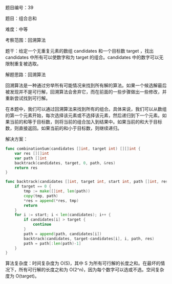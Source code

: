 题目编号：39

题目：组合总和

难度：中等

考察范围：回溯算法

题干：给定一个无重复元素的数组 candidates 和一个目标数 target ，找出 candidates 中所有可以使数字和为 target 的组合。candidates 中的数字可以无限制重复被选取。

解题思路：回溯算法

回溯算法是一种通过穷举所有可能情况来找到所有解的算法。如果一个候选解最后被发现并不是可行解，回溯算法会舍弃它，而在前面的一些步骤做出一些修改，并重新尝试找到可行解。

在本题中，我们可以通过回溯算法来找到所有的组合。具体来说，我们可以从数组的第一个元素开始，每次选择该元素或不选择该元素，然后递归到下一个元素。如果当前的和等于目标数，则将当前的组合加入到结果中。如果当前的和大于目标数，则直接返回。如果当前的和小于目标数，则继续递归。

解决方案：

```go
func combinationSum(candidates []int, target int) [][]int {
    var res [][]int
    var path []int
    backtrack(candidates, target, 0, path, &res)
    return res
}

func backtrack(candidates []int, target int, start int, path []int, res *[][]int) {
    if target == 0 {
        tmp := make([]int, len(path))
        copy(tmp, path)
        *res = append(*res, tmp)
        return
    }
    for i := start; i < len(candidates); i++ {
        if candidates[i] > target {
            continue
        }
        path = append(path, candidates[i])
        backtrack(candidates, target-candidates[i], i, path, res)
        path = path[:len(path)-1]
    }
}
```

算法复杂度：时间复杂度为 O(S)，其中 S 为所有可行解的长度之和。在最坏的情况下，所有可行解的长度之和为 O(2^n)，因为每个数字可以选或不选。空间复杂度为 O(target)。